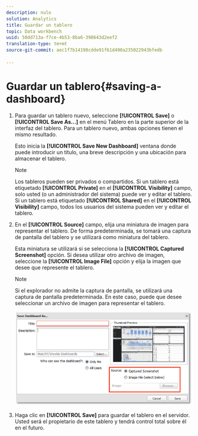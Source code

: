 ```yaml
---
description: nulo
solution: Analytics
title: Guardar un tablero
topic: Data workbench
uuid: 50dd713a-f7ce-4b53-8ba6-398643d2eef2
translation-type: tm+mt
source-git-commit: aec1f7b14198cdde91f61d490a235022943bfedb

---
```



# Guardar un tablero{#saving-a-dashboard}

1. Para guardar un tablero nuevo, seleccione **[!UICONTROL Save]** o **[!UICONTROL Save As…]** en el menú Tablero en la parte superior de la interfaz del tablero. Para un tablero nuevo, ambas opciones tienen el mismo resultado.

   Esto inicia la **[!UICONTROL Save New Dashboard]** ventana donde puede introducir un título, una breve descripción y una ubicación para almacenar el tablero.

   >[!NOTE]
   >
   >Los tableros pueden ser privados o compartidos. Si un tablero está etiquetado **[!UICONTROL Private]** en el **[!UICONTROL Visibility]** campo, solo usted (o un administrador del sistema) puede ver y editar el tablero. Si un tablero está etiquetado **[!UICONTROL Shared]** en el **[!UICONTROL Visibility]** campo, todos los usuarios del sistema pueden ver y editar el tablero.

1. En el **[!UICONTROL Source]** campo, elija una miniatura de imagen para representar el tablero. De forma predeterminada, se tomará una captura de pantalla del tablero y se utilizará como miniatura del tablero.

   Esta miniatura se utilizará si se selecciona la **[!UICONTROL Captured Screenshot]** opción. Si desea utilizar otro archivo de imagen, seleccione la **[!UICONTROL Image File]** opción y elija la imagen que desee que represente el tablero.

   >[!NOTE]
   >
   >Si el explorador no admite la captura de pantalla, se utilizará una captura de pantalla predeterminada. En este caso, puede que desee seleccionar un archivo de imagen para representar el tablero.

   ![](assets/save.png)

1. Haga clic en **[!UICONTROL Save]** para guardar el tablero en el servidor. Usted será el propietario de este tablero y tendrá control total sobre él en el futuro.
